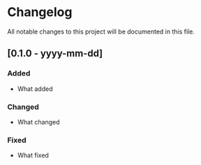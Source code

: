 # Changelog

All notable changes to this project will be documented in this file.

## [0.1.0 - yyyy-mm-dd]

### Added

- What added

### Changed

- What changed

### Fixed

- What fixed
